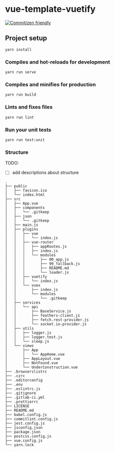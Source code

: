 # vue-template-vuetify

[![Commitizen friendly](https://img.shields.io/badge/commitizen-friendly-brightgreen.svg?style=flat-square)](http://commitizen.github.io/cz-cli/)

## Project setup
```
yarn install
```

### Compiles and hot-reloads for development
```
yarn run serve
```

### Compiles and minifies for production
```
yarn run build
```

### Lints and fixes files
```
yarn run lint
```

### Run your unit tests
```
yarn run test:unit
```

### Structure

TODO:
  * [ ] add descriptions about structure

```
.
├── public
│   ├── favicon.ico
│   └── index.html
├── src
│   ├── App.vue
│   ├── components
│   │   └── .gitkeep
│   ├── json
│   │   └── .gitkeep
│   ├── main.js
│   ├── plugins
│   │   ├── vue
│   │   │   └── index.js
│   │   ├── vue-router
│   │   │   ├── appRoutes.js
│   │   │   ├── index.js
│   │   │   └── modules
│   │   │       ├── 00_app.js
│   │   │       ├── 99_fallback.js
│   │   │       ├── README.md
│   │   │       └── loader.js
│   │   ├── vuetify
│   │   │   └── index.js
│   │   └── vuex
│   │       ├── index.js
│   │       └── modules
│   │           └── .gitkeep
│   ├── services
│   │   └── api
│   │       ├── BaseService.js
│   │       ├── feathers-client.js
│   │       ├── fetch.rest-provider.js
│   │       └── socket.io-provider.js
│   ├── utils
│   │   ├── logger.js
│   │   ├── logger.test.js
│   │   └── sleep.js
│   └── views
│       ├── App
│       │   └── AppHome.vue
│       ├── AppLayout.vue
│       ├── NotFound.vue
│       └── UnderConstruction.vue
├── .browserslistrc
├── .czrc
├── .editorconfig
├── .env
├── .eslintrc.js
├── .gitignore
├── .gitlab-ci.yml
├── .prettierrc
├── LICENSE
├── README.md
├── babel.config.js
├── commitlint.config.js
├── jest.config.js
├── jsconfig.json
├── package.json
├── postcss.config.js
├── vue.config.js
└── yarn.lock
```
